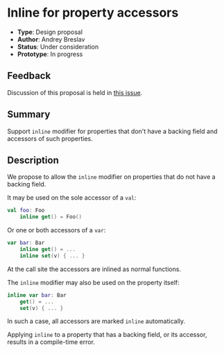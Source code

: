 # Inline for property accessors

* **Type**: Design proposal
* **Author**: Andrey Breslav
* **Status**: Under consideration
* **Prototype**: In progress

## Feedback 

Discussion of this proposal is held in [this issue](https://github.com/Kotlin/KEEP/issues/34).

## Summary

Support `inline` modifier for properties that don't have a backing field and accessors of such properties.

## Description

We propose to allow the `inline` modifier on properties that do not have a backing field.

It may be used on the sole accessor of a `val`:

``` kotlin
val foo: Foo
    inline get() = Foo()
```

Or one or both accessors of a `var`:

``` kotlin
var bar: Bar
    inline get() = ...
    inline set(v) { ... }
```

At the call site the accessors are inlined as normal functions.

The `inline` modifier may also be used on the property itself:

``` kotlin
inline var bar: Bar
    get() = ...
    set(v) { ... }
```

In such a case, all accessors are marked `inline` automatically.

Applying `inline` to a property that has a backing field, or its accessor, results in a compile-time error.
